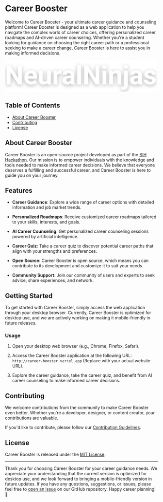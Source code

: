 # Career Booster

Welcome to Career Booster - your ultimate career guidance and counseling platform! Career Booster is designed as a web application to help you navigate the complex world of career choices, offering personalized career roadmaps and AI-driven career counseling. Whether you're a student looking for guidance on choosing the right career path or a professional seeking to make a career change, Career Booster is here to assist you in making informed decisions.

![Career Booster Logo](https://raw.githubusercontent.com/kunalshah017/SIH-Hackathon/main/Assets/NeuralNinjas.png)

## Table of Contents

- [About Career Booster](https://career-booster.vercel.app/About/about.html)
- [Contributing](#contributing)
- [License](#license)

## About Career Booster

Career Booster is an open-source project developed as part of the [SIH Hackathon](https://www.sih.gov.in/). Our mission is to empower individuals with the knowledge and tools needed to make informed career decisions. We believe that everyone deserves a fulfilling and successful career, and Career Booster is here to guide you on your journey.

## Features

- **Career Guidance**: Explore a wide range of career options with detailed information and job market trends.

- **Personalized Roadmaps**: Receive customized career roadmaps tailored to your skills, interests, and goals.

- **AI Career Counseling**: Get personalized career counseling sessions powered by artificial intelligence.

- **Career Quiz**: Take a career quiz to discover potential career paths that align with your strengths and preferences.

- **Open Source**: Career Booster is open source, which means you can contribute to its development and customize it to suit your needs.

- **Community Support**: Join our community of users and experts to seek advice, share experiences, and network.

## Getting Started

To get started with Career Booster, simply access the web application through your desktop browser. Currently, Career Booster is optimized for desktop use, and we are actively working on making it mobile-friendly in future releases.

### Usage

1. Open your desktop web browser (e.g., Chrome, Firefox, Safari).

2. Access the Career Booster application at the following URL: `http://career-booster.vercel.app` (Replace with your actual website URL).

3. Explore the career guidance, take the career quiz, and benefit from AI career counseling to make informed career decisions.

## Contributing

We welcome contributions from the community to make Career Booster even better. Whether you're a developer, designer, or content creator, your contributions are valuable.

If you'd like to contribute, please follow our [Contribution Guidelines](CONTRIBUTING.md).

## License

Career Booster is released under the [MIT License](LICENSE).

---

Thank you for choosing Career Booster for your career guidance needs. We appreciate your understanding that the current version is optimized for desktop use, and we look forward to bringing a mobile-friendly version in future updates. If you have any questions, suggestions, or issues, please feel free to [open an issue](https://github.com/kunalshah017/SIH-Hackathon/issues) on our GitHub repository. Happy career planning! 🚀
